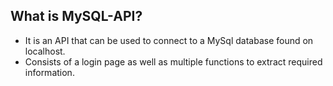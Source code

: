 What is MySQL-API?
--
- It is an API that can be used to connect to a MySql database found on localhost.
- Consists of a login page as well as multiple functions to extract required information.



